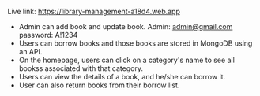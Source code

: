 Live link: https://library-management-a18d4.web.app

- Admin can add book and update book. Admin: admin@gmail.com password: A!1234
- Users can borrow books and those books are stored in MongoDB using an API.
- On the homepage, users can click on a category's name to see all bookss associated with that category.
- Users can view the details of a book, and he/she can borrow it.
- User can also return books from their borrow list.
